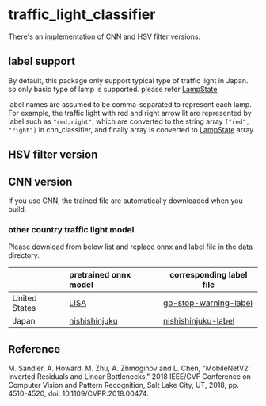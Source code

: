 # traffic_light_classifier

There's an implementation of CNN and HSV filter versions.

## label support

By default, this package only support typical type of traffic light in Japan. so only basic type of lamp is supported. please refer [LampState](https://github.com/tier4/autoware.iv/blob/master/common/msgs/autoware_perception_msgs/msg/traffic_light_recognition/LampState.msg)

label names are assumed to be comma-separated to represent each lamp.\
For example, the traffic light with red and right arrow lit are represented by label such as `"red,right"`, which are converted to the string array `["red", "right"]` in cnn_classifier, and finally array is converted to [LampState](https://github.com/tier4/autoware.iv/blob/master/common/msgs/autoware_perception_msgs/msg/traffic_light_recognition/LampState.msg) array.

## HSV filter version

## CNN version

If you use CNN, the trained file are automatically downloaded when you build.

### other country traffic light model

Please download from below list and replace onnx and label file in the data directory.

|               | pretrained onnx model                                                             | corresponding label file                                                                  |
| :------------ | :-------------------------------------------------------------------------------- | ----------------------------------------------------------------------------------------- |
| United States | [LISA](https://drive.google.com/uc?id=1Q-pZNTUBDNWddcURARrvtz2jmTiqV5T7)          | [go-stop-warning-label](https://drive.google.com/uc?id=15fxhS2zDAU0aa_cLkrhMKo_1ZY-JnWTE) |
| Japan         | [nishishinjuku](https://drive.google.com/uc?id=19M64ZAo0XNv-Ep2RDynrRipLg3YAm65e) | [nishishinjuku-label](https://drive.google.com/uc?id=1C4XkFe-G58LcDJSVMp5xlwQniGVozgwW)   |

## Reference

M. Sandler, A. Howard, M. Zhu, A. Zhmoginov and L. Chen, "MobileNetV2: Inverted Residuals and Linear Bottlenecks," 2018 IEEE/CVF Conference on Computer Vision and Pattern Recognition, Salt Lake City, UT, 2018, pp. 4510-4520, doi: 10.1109/CVPR.2018.00474.
